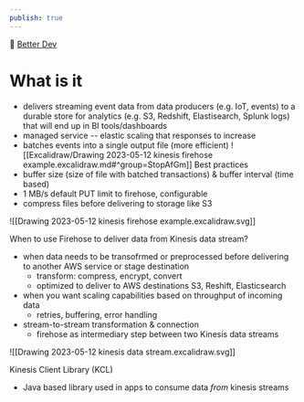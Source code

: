 ```yaml
---
publish: true
---
```

🎥 [Better Dev](https://www.youtube.com/watch?v=DPT3swb6zgI)
# What is it
- delivers streaming event data from data producers (e.g. IoT, events) to a durable store for analytics (e.g. S3, Redshift, Elastisearch, Splunk logs) that will end up in BI tools/dashboards 
- managed service -- elastic scaling that responses to increase
- batches events into a single output file (more efficient)
![[Excalidraw/Drawing 2023-05-12 kinesis firehose example.excalidraw.md#^group=StopAfGm]]
Best practices
- buffer size (size of file with batched transactions) & buffer interval (time based)
- 1 MB/s default PUT limit to firehose, configurable
- compress files before delivering to storage like S3

![[Drawing 2023-05-12 kinesis firehose example.excalidraw.svg]]

When to use Firehose to deliver data from Kinesis data stream?
- when data needs to be transofrmed or preprocessed before delivering to another AWS service or stage destination
	- transform: compress, encrypt, convert
	- optimized to deliver to AWS destinations S3, Reshift, Elasticsearch
- when you want scaling capabilities based on throughput of incoming data
	- retries, buffering, error handling
- stream-to-stream transformation & connection
	- firehose as intermediary step between two Kinesis data streams

![[Drawing 2023-05-12 kinesis data stream.excalidraw.svg]]

Kinesis Client Library (KCL)
- Java based library used in apps to consume data *from* kinesis streams